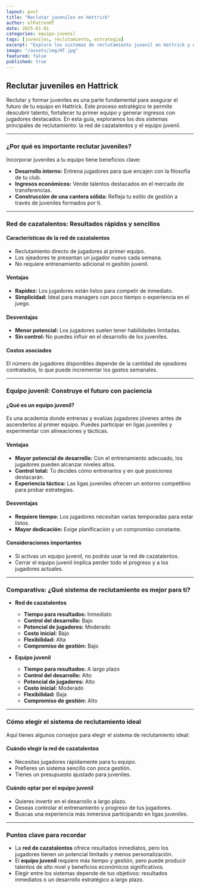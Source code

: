 ```yaml
---
layout: post
title: "Reclutar juveniles en Hattrick"
author: elPatronHT
date: 2025-01-01
categories: equipo-juvenil
tags: [juveniles, reclutamiento, estrategia]
excerpt: "Explora los sistemas de reclutamiento juvenil en Hattrick y elige la mejor estrategia para el futuro de tu equipo."
image: "/assets/img/HT.jpg"
featured: false
published: true
---
```


## Reclutar juveniles en Hattrick

Reclutar y formar juveniles es una parte fundamental para asegurar el futuro de tu equipo en Hattrick. Este proceso estratégico te permite descubrir talento, fortalecer tu primer equipo y generar ingresos con jugadores destacados. En esta guía, exploramos los dos sistemas principales de reclutamiento: la red de cazatalentos y el equipo juvenil.

---

### ¿Por qué es importante reclutar juveniles?

Incorporar juveniles a tu equipo tiene beneficios clave:

- **Desarrollo interno:** Entrena jugadores para que encajen con la filosofía de tu club.
- **Ingresos económicos:** Vende talentos destacados en el mercado de transferencias.
- **Construcción de una cantera sólida:** Refleja tu estilo de gestión a través de juveniles formados por ti.

---

### Red de cazatalentos: Resultados rápidos y sencillos

#### Características de la red de cazatalentos

- Reclutamiento directo de jugadores al primer equipo.
- Los ojeadores te presentan un jugador nuevo cada semana.
- No requiere entrenamiento adicional ni gestión juvenil.

#### Ventajas

- **Rapidez:** Los jugadores están listos para competir de inmediato.
- **Simplicidad:** Ideal para managers con poco tiempo o experiencia en el juego.

#### Desventajas

- **Menor potencial:** Los jugadores suelen tener habilidades limitadas.
- **Sin control:** No puedes influir en el desarrollo de los juveniles.

#### Costos asociados

El número de jugadores disponibles depende de la cantidad de ojeadores contratados, lo que puede incrementar los gastos semanales.

---

### Equipo juvenil: Construye el futuro con paciencia

#### ¿Qué es un equipo juvenil?

Es una academia donde entrenas y evalúas jugadores jóvenes antes de ascenderlos al primer equipo. Puedes participar en ligas juveniles y experimentar con alineaciones y tácticas.

#### Ventajas

- **Mayor potencial de desarrollo:** Con el entrenamiento adecuado, los jugadores pueden alcanzar niveles altos.
- **Control total:** Tú decides cómo entrenarlos y en qué posiciones destacarán.
- **Experiencia táctica:** Las ligas juveniles ofrecen un entorno competitivo para probar estrategias.

#### Desventajas

- **Requiere tiempo:** Los jugadores necesitan varias temporadas para estar listos.
- **Mayor dedicación:** Exige planificación y un compromiso constante.

#### Consideraciones importantes

- Si activas un equipo juvenil, no podrás usar la red de cazatalentos.
- Cerrar el equipo juvenil implica perder todo el progreso y a los jugadores actuales.

---

### Comparativa: ¿Qué sistema de reclutamiento es mejor para ti?

- **Red de cazatalentos**
  - **Tiempo para resultados:** Inmediato
  - **Control del desarrollo:** Bajo
  - **Potencial de jugadores:** Moderado
  - **Costo inicial:** Bajo
  - **Flexibilidad:** Alta
  - **Compromiso de gestión:** Bajo

- **Equipo juvenil**
  - **Tiempo para resultados:** A largo plazo
  - **Control del desarrollo:** Alto
  - **Potencial de jugadores:** Alto
  - **Costo inicial:** Moderado
  - **Flexibilidad:** Baja
  - **Compromiso de gestión:** Alto

---

### Cómo elegir el sistema de reclutamiento ideal

Aquí tienes algunos consejos para elegir el sistema de reclutamiento ideal:

#### Cuándo elegir la red de cazatalentos

- Necesitas jugadores rápidamente para tu equipo.
- Prefieres un sistema sencillo con poca gestión.
- Tienes un presupuesto ajustado para juveniles.

#### Cuándo optar por el equipo juvenil

- Quieres invertir en el desarrollo a largo plazo.
- Deseas controlar el entrenamiento y progreso de tus jugadores.
- Buscas una experiencia más inmersiva participando en ligas juveniles.

---

### Puntos clave para recordar

- La **red de cazatalentos** ofrece resultados inmediatos, pero los jugadores tienen un potencial limitado y menos personalización.
- El **equipo juvenil** requiere más tiempo y gestión, pero puede producir talentos de alto nivel y beneficios económicos significativos.
- Elegir entre los sistemas depende de tus objetivos: resultados inmediatos o un desarrollo estratégico a largo plazo.